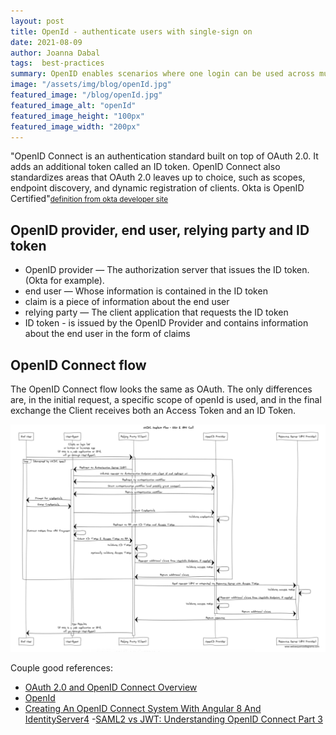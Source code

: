 ```yaml
---
layout: post
title: OpenId - authenticate users with single-sign on
date: 2021-08-09
author: Joanna Dabal
tags:  best-practices
summary: OpenID enables scenarios where one login can be used across multiple applications, also known as single sign-on (SSO)
image: "/assets/img/blog/openId.jpg"
featured_image: "/blog/openId.jpg"
featured_image_alt: "openId"
featured_image_height: "100px"
featured_image_width: "200px"
---
```


"OpenID Connect is an authentication standard built on top of OAuth 2.0. It adds an additional token called an ID token. OpenID Connect also standardizes areas that OAuth 2.0 leaves up to choice, such as scopes, endpoint discovery, and dynamic registration of clients. Okta is OpenID Certified"<small>[definition from okta developer site](https://developer.okta.com/docs/concepts/oauth-openid/#oauth-2-0)</small>

## OpenID provider, end user, relying party and ID token

- OpenID provider — The authorization server that issues the ID token. (Okta  for example).
- end user — Whose information is contained in the ID token
- claim is a piece of information about the end user
- relying party — The client application that requests the ID token
- ID token - is issued by the OpenID Provider and contains information about the end user in the form of claims

## OpenID Connect flow 

The OpenID Connect flow looks the same as OAuth. The only differences are, in the initial request, a specific scope of openId is used, and in the final exchange the Client receives both an Access Token and an ID Token.

![](../assets/img/blog/openidgraph.jpg)

Couple good references:

- [OAuth 2.0 and OpenID Connect Overview](https://developer.okta.com/docs/concepts/oauth-openid/#oauth-2-0)
- [OpenId](https://openid.net/connect)
- [Creating An OpenID Connect System With Angular 8 And IdentityServer4](https://christianlydemann.com/creating-an-openid-connect-system-with-angular-8-and-identityserver4-oidc-part-1/)
-[SAML2 vs JWT: Understanding OpenID Connect Part 3](https://medium.com/@robert.broeckelmann/saml2-vs-jwt-understanding-openid-connect-part-3-b81c5aa9bc20)
